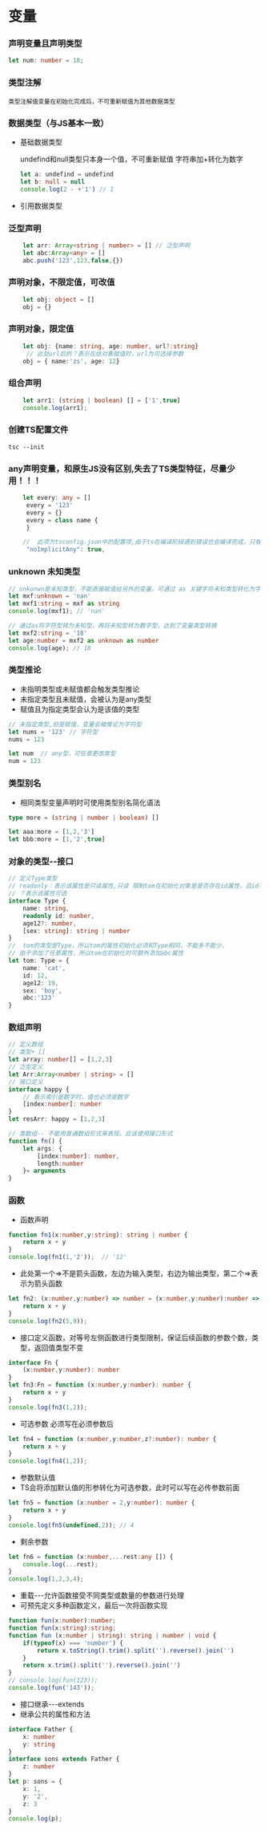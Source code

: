 # 变量

### 声明变量且声明类型
```typescript
let num: number = 18;
```

### 类型注解

    类型注解值变量在初始化完成后，不可重新赋值为其他数据类型

### 数据类型（与JS基本一致）
- 基础数据类型
  
  undefind和null类型只本身一个值，不可重新赋值
  字符串加+转化为数字
  ```typescript
  let a: undefind = undefind
  let b: null = null
  console.log(2 - +'1') // 1
  ```
- 引用数据类型

### 泛型声明
```typescript
    let arr: Array<string | number> = [] // 泛型声明
    let abc:Array<any> = []
    abc.push('123',123,false,{})
```

### 声明对象，不限定值，可改值
```typescript
    let obj: object = []
    obj = {}
```
### 声明对象，限定值
```typescript
    let obj: {name: string, age: number, url?:string}
     // 此处url后的？表示在给对象赋值时，url为可选择参数
    obj = { name:'zs', age: 12}
```
### 组合声明
```typescript
    let arr1: (string | boolean) [] = ['1',true]
    console.log(arr1);
```
### 创建TS配置文件

    tsc --init

### any声明变量，和原生JS没有区别,失去了TS类型特征，尽量少用！！！

```typescript
    let every: any = []
     every = '123'
     every = {}
     every = class name {
     }

    //  此项为tsconfig.json中的配置项,由于ts在编译阶段遇到错误也会编译完成，只有在执行结果中才能看到错误，而想要在编辑阶段发现错误，就应用此配置
     "noImplicitAny": true,
```
### unknown 未知类型

```typescript
// unkonwn是未知类型，不能直接赋值给另外的变量，可通过 as 关键字将未知类型转化为字符型
let mxf:unknown = 'nan'
let mxf1:string = mxf as string
console.log(mxf1); // 'nan'

// 通过as将字符型转为未知型，再将未知型转为数字型，达到了变量类型转换
let mxf2:string = '18'
let age:number = mxf2 as unknown as number
console.log(age); // 18
```

### 类型推论
- 未指明类型或未赋值都会触发类型推论
- 未指定类型且未赋值，会被认为是any类型
- 赋值且为指定类型会认为是该值的类型
```typescript
// 未指定类型,但是赋值，变量会被推论为字符型
let nums = '123' // 字符型
nums = 123

let num  // any型，可任意更改类型
num = 123
``` 
### 类型别名
- 相同类型变量声明时可使用类型别名简化语法
```typescript
type more = (string | number | boolean) []

let aaa:more = [1,2,'3']
let bbb:more = [1,'2',true]
```

### 对象的类型--接口
  
```typescript
// 定义Type类型
// readonly：表示该属性是只读属性,只读 限制tom在初始化对象是是否存在id属性，且id不能通过tom.改变
// ？表示该属性可选
interface Type {
    name: string,
    readonly id: number,
    age12?: number,
    [sex: string]: string | number
}
//  tom的类型是Type，所以tom的属性初始化必须和Type相同，不能多不能少，
// 由于添加了任意属性，所以tom在初始化时可额外添加abc属性
let tom: Type = {
    name: 'cat',
    id: 12,
    age12: 19,
    sex: 'boy',
    abc:'123'
}
```

### 数组声明
``` typescript
// 定义数组
// 类型+ []
let array: number[] = [1,2,3] 
// 泛型定义
let Arr:Array<number | string> = []
// 接口定义
interface happy {
    // 表示索引是数字时，值也必须是数字
    [index:number]: number
}
let resArr: happy = [1,2,3]

// 类数组-- 不能用普通数组形式来表现，应该使用接口形式
function fn() {
    let args: {
        [index:number]: number,
        length:number
    }= arguments
}
```

### 函数
- 函数声明
```typescript
function fn1(x:number,y:string): string | number {
    return x + y
}
console.log(fn1(1,'2'));  // '12'
```

- 此处第一个=>不是箭头函数，左边为输入类型，右边为输出类型，第二个=>表示为箭头函数
```typescript
let fn2: (x:number,y:number) => number = (x:number,y:number):number => {
    return x + y
}
console.log(fn2(5,9));
```

- 接口定义函数，对等号左侧函数进行类型限制，保证后续函数的参数个数，类型，返回值类型不变
```typescript
interface Fn {
    (x:number,y:number): number
}
let fn3:Fn = function (x:number,y:number): number {
    return x + y
}
console.log(fn3(1,2));
```
- 可选参数 必须写在必须参数后
```typescript
let fn4 = function (x:number,y:number,z?:number): number {
    return x + y
}
console.log(fn4(1,2));
```
- 参数默认值
- TS会将添加默认值的形参转化为可选参数，此时可以写在必传参数前面
```typescript
let fn5 = function (x:number = 2,y:number): number {
    return x + y
}
console.log(fn5(undefined,2)); // 4
```
- 剩余参数
```typescript
let fn6 = function (x:number,...rest:any []) {
    console.log(...rest);
}
console.log(1,2,3,4);
```
- 重载---允许函数接受不同类型或数量的参数进行处理
- 可预先定义多种函数定义，最后一次将函数实现
```typescript
function fun(x:number):number;
function fun(x:string):string;
function fun (x:number | string): string | number | void {
    if(typeof(x) === 'number') {
        return x.toString().trim().split('').reverse().join('')
    }
    return x.trim().split('').reverse().join('')
}
// console.log(fun(123));
console.log(fun('143'));
```

- 接口继承---extends
- 继承公共的属性和方法
```typescript
interface Father {
    x: number
    y: string
}
interface sons extends Father {
    z: number
}
let p: sons = {
    x: 1,
    y: '2',
    z: 3
}
console.log(p);
```